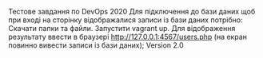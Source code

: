 Тестове завдання по DevOps 2020
        Для підключення до бази даних щоб при вході  на сторінку відображалися записи із бази даних потрібно:
        Скачати папки та файли.
        Запустити vagrant up.
        Для відображення результату ввести в браузері http://127.0.0.1:4567/users.php (на екран повинно вивести записи із бази даних);
Version 2.0
